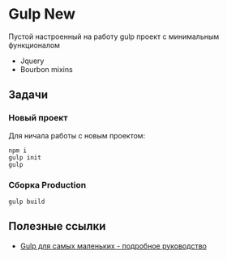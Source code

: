 # Gulp New

Пустой настроенный на работу gulp проект с минимальным функционалом
+ Jquery
+ Bourbon mixins

## Задачи

### Новый проект

Для ничала работы с новым проектом:

```
npm i
gulp init
gulp
```

### Сборка Production

```
gulp build
```
## Полезные ссылки

* [Gulp для самых маленьких - подробное руководство](https://webdesign-master.ru/blog/tools/2016-03-09-gulp-beginners.html)
